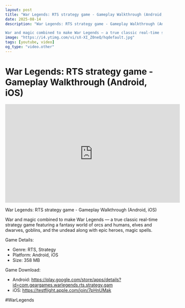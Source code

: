 ```yaml
---
layout: post
title: "War Legends: RTS strategy game - Gameplay Walkthrough (Android, iOS)"
date: 2025-08-14
description: "War Legends: RTS strategy game - Gameplay Walkthrough (Android, iOS)

War and magic combined to make War Legends — a true classic real-time strategy gam..."
image: "https://i4.ytimg.com/vi/sX-XI_Z0neQ/hqdefault.jpg"
tags: [youtube, video]
og_type: "video.other"
---
```


<script type="application/ld+json">
{
  "@context": "http://schema.org",
  "@type": "VideoObject",
  "name": "War Legends: RTS strategy game - Gameplay Walkthrough (Android, iOS)",
  "description": "War Legends: RTS strategy game - Gameplay Walkthrough (Android, iOS)\n\nWar and magic combined to make War Legends \u2014 a true classic real-time strategy game featuring a fantasy world of orcs and humans, elves and dwarves, goblins, and the undead along with epic heroes, magic spells.\n\nGame Details:\n\n- Genre: RTS, Strategy\n- Platform: Android, iOS\n- Size: 358 MB\n\nGame Download:\n\n- Android: https://play.google.com/store/apps/details?id=com.geargames.warlegends.rts.strategy.gam\n- iOS: https://testflight.apple.com/join/7pHnUMak\n\n#WarLegends",
  "thumbnailUrl": "https://i4.ytimg.com/vi/sX-XI_Z0neQ/hqdefault.jpg",
  "uploadDate": "2025-08-14T12:01:37",
  "embedUrl": "https://www.youtube.com/embed/sX-XI_Z0neQ",
  "publisher": {
    "@type": "Person",
    "name": "Celo Zaga"
  },
  "mainEntityOfPage": {
    "@type": "WebPage",
    "@id": "https://celozaga.github.io/2025/08/14/war-legends:-rts-strategy-game---gameplay-walkthrough-(android,-ios)-sX-XI_Z0neQ.html"
  },
  "duration": "PT0M0S"
}
</script>

<script type="application/ld+json">
{
  "@context": "http://schema.org",
  "@type": "BlogPosting",
  "headline": "War Legends: RTS strategy game - Gameplay Walkthrough (Android, iOS)",
  "image": "https://i4.ytimg.com/vi/sX-XI_Z0neQ/hqdefault.jpg",
  "publisher": {
    "@type": "Person",
    "name": "Celo Zaga"
  },
  "url": "https://celozaga.github.io/2025/08/14/war-legends:-rts-strategy-game---gameplay-walkthrough-(android,-ios)-sX-XI_Z0neQ.html",
  "datePublished": "2025-08-14T12:01:37",
  "dateCreated": "2025-08-14T12:01:37",
  "dateModified": "2025-08-14T12:01:37",
  "description": "War Legends: RTS strategy game - Gameplay Walkthrough (Android, iOS)\n\nWar and magic combined to make War Legends \u2014 a true classic real-time strategy gam...",
  "author": {
    "@type": "Person",
    "name": "Celo Zaga"
  },
  "mainEntityOfPage": {
    "@type": "WebPage",
    "@id": "https://celozaga.github.io/2025/08/14/war-legends:-rts-strategy-game---gameplay-walkthrough-(android,-ios)-sX-XI_Z0neQ.html"
  }
}
</script>

<h1 class="youtube-post-title">War Legends: RTS strategy game - Gameplay Walkthrough (Android, iOS)</h1>

<iframe width="560" height="315" src="https://www.youtube.com/embed/sX-XI_Z0neQ" class="youtube-post-embed" frameborder="0" allowfullscreen></iframe>

<p class="youtube-post-description">War Legends: RTS strategy game - Gameplay Walkthrough (Android, iOS)

War and magic combined to make War Legends — a true classic real-time strategy game featuring a fantasy world of orcs and humans, elves and dwarves, goblins, and the undead along with epic heroes, magic spells.

Game Details:

- Genre: RTS, Strategy
- Platform: Android, iOS
- Size: 358 MB

Game Download:

- Android: https://play.google.com/store/apps/details?id=com.geargames.warlegends.rts.strategy.gam
- iOS: https://testflight.apple.com/join/7pHnUMak

#WarLegends</p>
